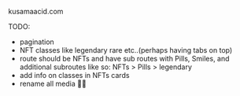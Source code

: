 kusamaacid.com


TODO: 

- pagination
- NFT classes like legendary rare etc..(perhaps having tabs on top)
- route should be NFTs and have sub routes with Pills, Smiles, and additional subroutes like so: NFTs > Pills > legendary
- add info on classes in NFTs cards
- rename all media 🐼🔫




